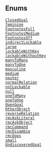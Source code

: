 ---
---
## Enums

<a href="file/advlite.h.html#ClosedGoal"
target="main"><code>ClosedGoal</code></a>  
<a href="file/advlite.h.html#feminine"
target="main"><code>feminine</code></a>  
<a href="file/advlite.h.html#FootnotesFull"
target="main"><code>FootnotesFull</code></a>  
<a href="file/advlite.h.html#FootnotesMedium"
target="main"><code>FootnotesMedium</code></a>  
<a href="file/advlite.h.html#FootnotesOff"
target="main"><code>FootnotesOff</code></a>  
<a href="file/advlite.h.html#indirectLockable"
target="main"><code>indirectLockable</code></a>  
<a href="file/advlite.h.html#large" target="main"><code>large</code></a>  
<a href="file/advlite.h.html#lockableWithKey"
target="main"><code>lockableWithKey</code></a>  
<a href="file/advlite.h.html#lockableWithoutKey"
target="main"><code>lockableWithoutKey</code></a>  
<a href="file/advlite.h.html#manyToMany"
target="main"><code>manyToMany</code></a>  
<a href="file/advlite.h.html#manyToOne"
target="main"><code>manyToOne</code></a>  
<a href="file/advlite.h.html#masculine"
target="main"><code>masculine</code></a>  
<a href="file/advlite.h.html#medium"
target="main"><code>medium</code></a>  
<a href="file/advlite.h.html#neuter"
target="main"><code>neuter</code></a>  
<a href="file/advlite.h.html#normalRelation"
target="main"><code>normalRelation</code></a>  
<a href="file/advlite.h.html#notLockable"
target="main"><code>notLockable</code></a>  
<a href="file/advlite.h.html#null" target="main"><code>null</code></a>  
<a href="file/advlite.h.html#oneToMany"
target="main"><code>oneToMany</code></a>  
<a href="file/advlite.h.html#oneToOne"
target="main"><code>oneToOne</code></a>  
<a href="file/advlite.h.html#OpenGoal"
target="main"><code>OpenGoal</code></a>  
<a href="file/advlite.h.html#OtherObject"
target="main"><code>OtherObject</code></a>  
<a href="file/advlite.h.html#reverseRelation"
target="main"><code>reverseRelation</code></a>  
<a href="file/advlite.h.html#rmcAskLiteral"
target="main"><code>rmcAskLiteral</code></a>  
<a href="file/advlite.h.html#rmcAskObject"
target="main"><code>rmcAskObject</code></a>  
<a href="file/advlite.h.html#rmcCommand"
target="main"><code>rmcCommand</code></a>  
<a href="file/advlite.h.html#rmcDisambig"
target="main"><code>rmcDisambig</code></a>  
<a href="file/advlite.h.html#rmcOops"
target="main"><code>rmcOops</code></a>  
<a href="file/advlite.h.html#small" target="main"><code>small</code></a>  
<a href="file/advlite.h.html#UndiscoveredGoal"
target="main"><code>UndiscoveredGoal</code></a>  

